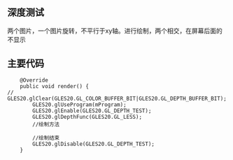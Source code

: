 ## 深度测试

两个图片，一个图片旋转，不平行于xy轴。进行绘制，两个相交，在屏幕后面的不显示

## 主要代码

```
    @Override
    public void render() {
//        GLES20.glClear(GLES20.GL_COLOR_BUFFER_BIT|GLES20.GL_DEPTH_BUFFER_BIT);
        GLES20.glUseProgram(mProgram);
        GLES20.glEnable(GLES20.GL_DEPTH_TEST);
        GLES20.glDepthFunc(GLES20.GL_LESS);		   			      
        //绘制方法
        
        //绘制结束
        GLES20.glDisable(GLES20.GL_DEPTH_TEST);
    }
```